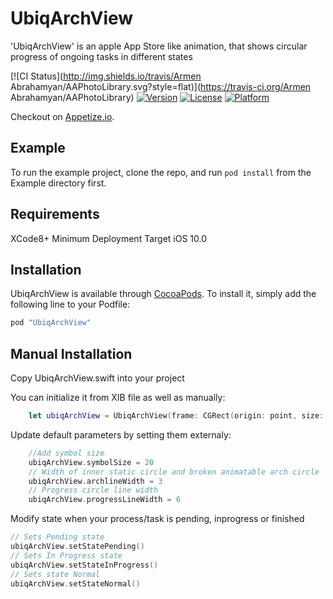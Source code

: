 # UbiqArchView
'UbiqArchView' is an apple App Store like animation, that shows circular progress of ongoing tasks in different states

[![CI Status](http://img.shields.io/travis/Armen Abrahamyan/AAPhotoLibrary.svg?style=flat)](https://travis-ci.org/Armen Abrahamyan/AAPhotoLibrary)
[![Version](https://img.shields.io/cocoapods/v/AAPhotoLibrary.svg?style=flat)](http://cocoapods.org/pods/AAPhotoLibrary)
[![License](https://img.shields.io/cocoapods/l/AAPhotoLibrary.svg?style=flat)](http://cocoapods.org/pods/AAPhotoLibrary)
[![Platform](https://img.shields.io/cocoapods/p/AAPhotoLibrary.svg?style=flat)](http://cocoapods.org/pods/AAPhotoLibrary)



Checkout on [Appetize.io](https://appetize.io/embed/px9jyf50gf6yqdzaxz7n9n2nq8).


## Example

To run the example project, clone the repo, and run `pod install` from the Example directory first.

## Requirements
XCode8+
Minimum Deployment Target iOS 10.0

## Installation

UbiqArchView is available through [CocoaPods](http://cocoapods.org). To install
it, simply add the following line to your Podfile:

```ruby
pod "UbiqArchView"
```

## Manual Installation
Copy UbiqArchView.swift into your project

You can initialize it from XIB file as well as manually:
```swift    
    let ubiqArchView = UbiqArchView(frame: CGRect(origin: point, size: boundSize))
```
Update default parameters by setting them externaly:
```swift
    //Add symbol size
    ubiqArchView.symbolSize = 20
    // Width of inner static circle and broken animatable arch circle
    ubiqArchView.archlineWidth = 3
    // Progress circle line width
    ubiqArchView.progressLineWidth = 6
```
Modify state when your process/task is pending, inprogress or finished
```swift
// Sets Pending state
ubiqArchView.setStatePending()
// Sets In Progress state
ubiqArchView.setStateInProgress()
// Sets state Normal
ubiqArchView.setStateNormal()
```


